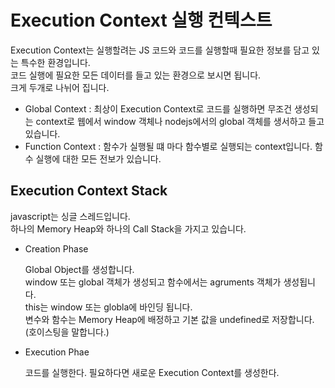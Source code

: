 # Execution Context 실행 컨텍스트

Execution Context는 실행할려는 JS 코드와 코드를 실행할때 필요한 정보를 담고 있는 특수한 환경입니다.  
코드 실행에 필요한 모든 데이터를 들고 있는 환경으로 보시면 됩니다.  
크게 두개로 나뉘어 집니다.  
- Global Context : 최상이 Execution Context로 코드를 실행하면 무조건 생성되는 context로 웹에서 window 객체나 nodejs에서의 global 객체를 생서하고 들고 있습니다.
- Function Context : 함수가 실행될 떄 마다 함수별로 실행되는 context입니다. 함수 실행에 대한 모든 전보가 있습니다.

## Execution Context Stack

javascript는 싱글 스레드입니다.  
하나의 Memory Heap와 하나의 Call Stack을 가지고 있습니다.  

- Creation Phase

  Global Object를 생성합니다.  
  window 또는 global 객체가 생성되고 함수에서는 agruments 객체가 생성됩니다.  
  this는 window 또는 globla에 바인딩 됩니다.  
  변수와 함수는 Memory Heap에 배정하고 기본 값을 undefined로 저장합니다.(호이스팅을 말합니다.)  

- Execution Phae

    코드를 실행한다.
 필요하다면 새로운 Execution Context를 생성한다.
